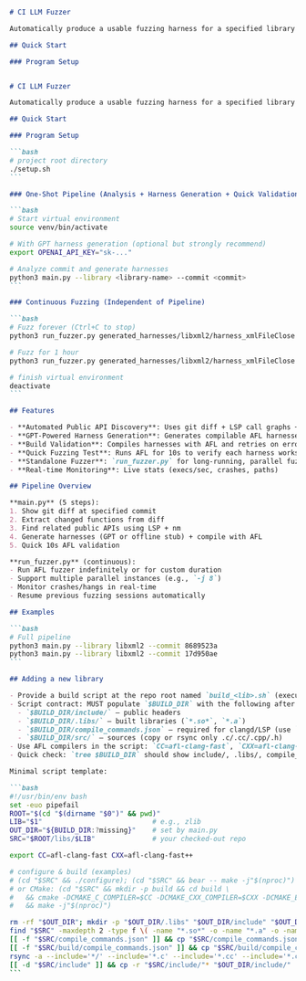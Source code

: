 ````markdown
# CI LLM Fuzzer

Automatically produce a usable fuzzing harness for a specified library + commit, run fuzzers in CI.

## Quick Start

### Program Setup


# CI LLM Fuzzer

Automatically produce a usable fuzzing harness for a specified library + commit, run fuzzers in CI.

## Quick Start

### Program Setup

```bash
# project root directory
./setup.sh
```

### One-Shot Pipeline (Analysis + Harness Generation + Quick Validation)

```bash
# Start virtual environment
source venv/bin/activate

# With GPT harness generation (optional but strongly recommend)
export OPENAI_API_KEY="sk-..."

# Analyze commit and generate harnesses
python3 main.py --library <library-name> --commit <commit>
```

### Continuous Fuzzing (Independent of Pipeline)

```bash
# Fuzz forever (Ctrl+C to stop)
python3 run_fuzzer.py generated_harnesses/libxml2/harness_xmlFileClose

# Fuzz for 1 hour
python3 run_fuzzer.py generated_harnesses/libxml2/harness_xmlFileClose 3600

# finish virtual environment
deactivate
```

## Features

- **Automated Public API Discovery**: Uses git diff + LSP call graphs + nm symbol extraction
- **GPT-Powered Harness Generation**: Generates compilable AFL harnesses with GPT-4 (optional)
- **Build Validation**: Compiles harnesses with AFL and retries on errors (up to 3 attempts)
- **Quick Fuzzing Test**: Runs AFL for 10s to verify each harness works
- **Standalone Fuzzer**: `run_fuzzer.py` for long-running, parallel fuzzing sessions
- **Real-time Monitoring**: Live stats (execs/sec, crashes, paths)

## Pipeline Overview

**main.py** (5 steps):
1. Show git diff at specified commit
2. Extract changed functions from diff
3. Find related public APIs using LSP + nm
4. Generate harnesses (GPT or offline stub) + compile with AFL
5. Quick 10s AFL validation

**run_fuzzer.py** (continuous):
- Run AFL fuzzer indefinitely or for custom duration
- Support multiple parallel instances (e.g., `-j 8`)
- Monitor crashes/hangs in real-time
- Resume previous fuzzing sessions automatically

## Examples

```bash
# Full pipeline
python3 main.py --library libxml2 --commit 8689523a
python3 main.py --library libxml2 --commit 17d950ae
```

## Adding a new library

- Provide a build script at the repo root named `build_<lib>.sh` (executable). If absent, extend `build_lib.sh`'s case switch. `main.py` will call it as: `BUILD_DIR=<out> ./build_<lib>.sh <lib>`.
- Script contract: MUST populate `$BUILD_DIR` with the following after a successful build:
  - `$BUILD_DIR/include/` — public headers
  - `$BUILD_DIR/.libs/` — built libraries (`*.so*`, `*.a`)
  - `$BUILD_DIR/compile_commands.json` — required for clangd/LSP (use `bear -- make ...` or CMake with `-DCMAKE_EXPORT_COMPILE_COMMANDS=ON`)
  - `$BUILD_DIR/src/` — sources (copy or rsync only .c/.cc/.cpp/.h)
- Use AFL compilers in the script: `CC=afl-clang-fast`, `CXX=afl-clang-fast++` (set via `export`). Exit non-zero on failure.
- Quick check: `tree $BUILD_DIR` should show include/, .libs/, compile_commands.json, and src/.

Minimal script template:

```bash
#!/usr/bin/env bash
set -euo pipefail
ROOT="$(cd "$(dirname "$0")" && pwd)"
LIB="$1"                           # e.g., zlib
OUT_DIR="${BUILD_DIR:?missing}"    # set by main.py
SRC="$ROOT/libs/$LIB"              # your checked-out repo

export CC=afl-clang-fast CXX=afl-clang-fast++

# configure & build (examples)
# (cd "$SRC" && ./configure); (cd "$SRC" && bear -- make -j"$(nproc)")
# or CMake: (cd "$SRC" && mkdir -p build && cd build \
#   && cmake -DCMAKE_C_COMPILER=$CC -DCMAKE_CXX_COMPILER=$CXX -DCMAKE_EXPORT_COMPILE_COMMANDS=ON .. \
#   && make -j"$(nproc)")

rm -rf "$OUT_DIR"; mkdir -p "$OUT_DIR/.libs" "$OUT_DIR/include" "$OUT_DIR/src"
find "$SRC" -maxdepth 2 -type f \( -name "*.so*" -o -name "*.a" -o -name "*.la" \) -exec cp {} "$OUT_DIR/.libs/" \; || true
[[ -f "$SRC/compile_commands.json" ]] && cp "$SRC/compile_commands.json" "$OUT_DIR/" || true
[[ -f "$SRC/build/compile_commands.json" ]] && cp "$SRC/build/compile_commands.json" "$OUT_DIR/" || true
rsync -a --include='*/' --include='*.c' --include='*.cc' --include='*.cpp' --include='*.h' --exclude='*' "$SRC/" "$OUT_DIR/src/" || true
[[ -d "$SRC/include" ]] && cp -r "$SRC/include/"* "$OUT_DIR/include/" || true
```